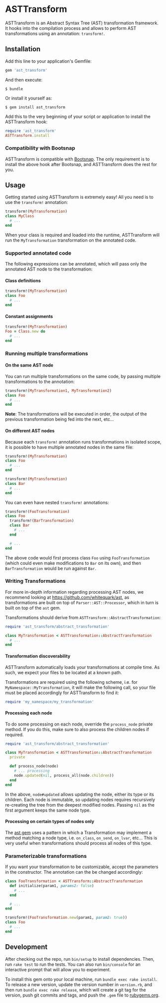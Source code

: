 # ASTTransform

ASTTransform is an Abstract Syntax Tree (AST) transformation framework. It hooks into the compilation process and allows to perform AST transformations using an annotation: `transform!`.

## Installation

Add this line to your application's Gemfile:

```ruby
gem 'ast_transform'
```

And then execute:

    $ bundle

Or install it yourself as:

    $ gem install ast_transform

Add this to the very beginning of your script or application to install the ASTTransform hook:

```ruby
require 'ast_transform'
ASTTransform.install
```

### Compatibility with Bootsnap

ASTTransform is compatible with [Bootsnap](https://github.com/Shopify/bootsnap/). The only requirement is to install the above hook after Bootsnap, and ASTTransform does the rest for you.

## Usage

Getting started using ASTTransform is extremely easy! All you need is to use the `transform!` annotation:

```ruby
transform!(MyTransformation)
class MyClass
  # ...
end
```

When your class is required and loaded into the runtime, ASTTransform will run the `MyTransformation` transformation on the annotated code.

### Supported annotated code

The following expressions can be annotated, which will pass only the annotated AST node to the transformation:

#### Class definitions

```ruby
transform!(MyTransformation)
class Foo
  # ...
end
```

#### Constant assignments

```ruby
transform!(MyTransformation)
Foo = Class.new do
  # ...
end
```

### Running multiple transformations

#### On the same AST node

You can run multiple transformations on the same code, by passing multiple transformations to the annotation:

```ruby
transform!(MyTransformation1, MyTransformation2)
class Foo
  # ...
end
```

**Note**: The transformations will be executed in order, the output of the previous transformation being fed into the next, etc...

#### On different AST nodes

Because each `transform!` annotation runs transformations in isolated scope, it is possible to have multiple annotated nodes in the same file:

```ruby
transform!(MyTransformation)
class Foo
  # ...
end

transform!(MyTransformation)
class Bar
  # ...
end
```

You can even have nested `transform!` annotations:

```ruby
transform!(FooTransformation)
class Foo
  transform!(BarTransformation)
  class Bar
    # ...
  end

  # ...
end
```

The above code would first process class `Foo` using `FooTransformation` (which could even make modifications to `Bar` on its own), and then `BarTransformation` would be run against `Bar`.

### Writing Transformations

For more in-depth information regarding processing AST nodes, we recommend looking at https://github.com/whitequark/ast, as transformations are built on top of `Parser::AST::Processor`, which in turn is built on top of the `ast` gem.

Transformations should derive from `ASTTransform::AbstractTransformation`:

```ruby
require 'ast_transform/abstract_transformation'

class MyTransformation < ASTTransformation::AbstractTransformation
  # ...
end
```

#### Transformation discoverability

ASTTransform automatically loads your transformations at compile time. As such, we expect your files to be located at a known path.

Transformations are required using the following scheme, i.e. for `MyNamespace::MyTransformation`, it will make the following call, so your file must be placed accordingly for ASTTransform to find it:
```ruby
require 'my_namespace/my_transformation'
```

#### Processing each node

To do some processing on each node, override the `process_node` private method. If you do this, make sure to also process the children nodes if required.

```ruby
require 'ast_transform/abstract_transformation'

class MyTransformation < ASTTransformation::AbstractTransformation
  private

  def process_node(node)
    # ... processing
    node.updated(nil, process_all(node.children))
  end
end
```

In the above, `node#updated` allows updating the node, either its type or its children. Each node is immutable, so updating nodes requires recursively re-creating the tree from the deepest modified nodes. Passing `nil` as the first argument keeps the same node type.

#### Processing on certain types of nodes only

The [ast gem](https://github.com/whitequark/ast) uses a pattern in which a Transformation may implement a method matching a node type, i.e. `on_class`, `on_send`, `on_lvar`, etc... This is very useful when transformations should process all nodes of this type.

### Parameterizable transformations

If you want your transformation to be customizable, accept the parameters in the constructor. The annotation can the be changed accordingly:

```ruby
class FooTransformation < ASTTransform::AbstractTransformation
  def initialize(param1, params2: false)
    # ...
  end

  # ...
end

transform!(FooTransformation.new(param1, param2: true))
class Foo
  # ...
end
```

## Development

After checking out the repo, run `bin/setup` to install dependencies. Then, run `rake test` to run the tests. You can also run `bin/console` for an interactive prompt that will allow you to experiment.

To install this gem onto your local machine, run `bundle exec rake install`. To release a new version, update the version number in `version.rb`, and then run `bundle exec rake release`, which will create a git tag for the version, push git commits and tags, and push the `.gem` file to [rubygems.org](https://rubygems.org).
